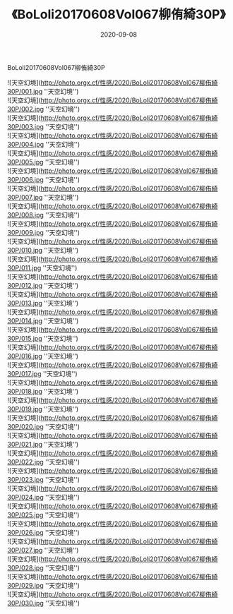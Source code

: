 ﻿---
layout: post
title:  《BoLoli20170608Vol067柳侑綺30P》
date:   2020-09-08
img: http://photo.orgx.cf/性感/2020/BoLoli20170608Vol067柳侑綺30P/000.jpg
categories: [美女, 性感, 泳衣]
---

BoLoli20170608Vol067柳侑綺30P



![天空幻境](http://photo.orgx.cf/性感/2020/BoLoli20170608Vol067柳侑綺30P/001.jpg ''天空幻境'') <br>
![天空幻境](http://photo.orgx.cf/性感/2020/BoLoli20170608Vol067柳侑綺30P/002.jpg ''天空幻境'') <br>
![天空幻境](http://photo.orgx.cf/性感/2020/BoLoli20170608Vol067柳侑綺30P/003.jpg ''天空幻境'') <br>
![天空幻境](http://photo.orgx.cf/性感/2020/BoLoli20170608Vol067柳侑綺30P/004.jpg ''天空幻境'') <br>
![天空幻境](http://photo.orgx.cf/性感/2020/BoLoli20170608Vol067柳侑綺30P/005.jpg ''天空幻境'') <br>
![天空幻境](http://photo.orgx.cf/性感/2020/BoLoli20170608Vol067柳侑綺30P/006.jpg ''天空幻境'') <br>
![天空幻境](http://photo.orgx.cf/性感/2020/BoLoli20170608Vol067柳侑綺30P/007.jpg ''天空幻境'') <br>
![天空幻境](http://photo.orgx.cf/性感/2020/BoLoli20170608Vol067柳侑綺30P/008.jpg ''天空幻境'') <br>
![天空幻境](http://photo.orgx.cf/性感/2020/BoLoli20170608Vol067柳侑綺30P/009.jpg ''天空幻境'') <br>
![天空幻境](http://photo.orgx.cf/性感/2020/BoLoli20170608Vol067柳侑綺30P/010.jpg ''天空幻境'') <br>
![天空幻境](http://photo.orgx.cf/性感/2020/BoLoli20170608Vol067柳侑綺30P/011.jpg ''天空幻境'') <br>
![天空幻境](http://photo.orgx.cf/性感/2020/BoLoli20170608Vol067柳侑綺30P/012.jpg ''天空幻境'') <br>
![天空幻境](http://photo.orgx.cf/性感/2020/BoLoli20170608Vol067柳侑綺30P/013.jpg ''天空幻境'') <br>
![天空幻境](http://photo.orgx.cf/性感/2020/BoLoli20170608Vol067柳侑綺30P/014.jpg ''天空幻境'') <br>
![天空幻境](http://photo.orgx.cf/性感/2020/BoLoli20170608Vol067柳侑綺30P/015.jpg ''天空幻境'') <br>
![天空幻境](http://photo.orgx.cf/性感/2020/BoLoli20170608Vol067柳侑綺30P/016.jpg ''天空幻境'') <br>
![天空幻境](http://photo.orgx.cf/性感/2020/BoLoli20170608Vol067柳侑綺30P/017.jpg ''天空幻境'') <br>
![天空幻境](http://photo.orgx.cf/性感/2020/BoLoli20170608Vol067柳侑綺30P/018.jpg ''天空幻境'') <br>
![天空幻境](http://photo.orgx.cf/性感/2020/BoLoli20170608Vol067柳侑綺30P/019.jpg ''天空幻境'') <br>
![天空幻境](http://photo.orgx.cf/性感/2020/BoLoli20170608Vol067柳侑綺30P/020.jpg ''天空幻境'') <br>
![天空幻境](http://photo.orgx.cf/性感/2020/BoLoli20170608Vol067柳侑綺30P/021.jpg ''天空幻境'') <br>
![天空幻境](http://photo.orgx.cf/性感/2020/BoLoli20170608Vol067柳侑綺30P/022.jpg ''天空幻境'') <br>
![天空幻境](http://photo.orgx.cf/性感/2020/BoLoli20170608Vol067柳侑綺30P/023.jpg ''天空幻境'') <br>
![天空幻境](http://photo.orgx.cf/性感/2020/BoLoli20170608Vol067柳侑綺30P/024.jpg ''天空幻境'') <br>
![天空幻境](http://photo.orgx.cf/性感/2020/BoLoli20170608Vol067柳侑綺30P/025.jpg ''天空幻境'') <br>
![天空幻境](http://photo.orgx.cf/性感/2020/BoLoli20170608Vol067柳侑綺30P/026.jpg ''天空幻境'') <br>
![天空幻境](http://photo.orgx.cf/性感/2020/BoLoli20170608Vol067柳侑綺30P/027.jpg ''天空幻境'') <br>
![天空幻境](http://photo.orgx.cf/性感/2020/BoLoli20170608Vol067柳侑綺30P/028.jpg ''天空幻境'') <br>
![天空幻境](http://photo.orgx.cf/性感/2020/BoLoli20170608Vol067柳侑綺30P/029.jpg ''天空幻境'') <br>
![天空幻境](http://photo.orgx.cf/性感/2020/BoLoli20170608Vol067柳侑綺30P/030.jpg ''天空幻境'') <br>